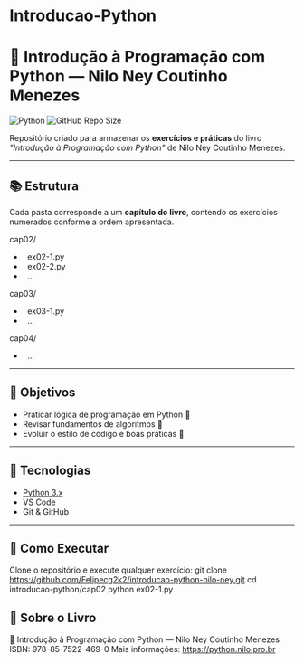 # Introducao-Python

# 🐍 Introdução à Programação com Python — Nilo Ney Coutinho Menezes

![Python](https://img.shields.io/badge/python-3.14-blue.svg?logo=python&logoColor=white)
![GitHub Repo Size](https://img.shields.io/github/repo-size/Felipecg2k2/Introducao-Python)


Repositório criado para armazenar os **exercícios e práticas** do livro *"Introdução à Programação com Python"* de Nilo Ney Coutinho Menezes.

---

## 📚 Estrutura
Cada pasta corresponde a um **capítulo do livro**, contendo os exercícios numerados conforme a ordem apresentada.

cap02/
*   ex02-1.py
*   ex02-2.py
*   ...

cap03/
*   ex03-1.py
*   ...

cap04/
*   ...


---

## 🚀 Objetivos
- Praticar lógica de programação em Python 🧠  
- Revisar fundamentos de algoritmos 🧩  
- Evoluir o estilo de código e boas práticas 🧼

---

## 🧰 Tecnologias
- [Python 3.x](https://www.python.org/)
- VS Code
- Git & GitHub

---

## 🔧 Como Executar
Clone o repositório e execute qualquer exercício:
git clone https://github.com/Felipecg2k2/introducao-python-nilo-ney.git
cd introducao-python/cap02
python
ex02-1.py

## 💬 Sobre o Livro
📘 Introdução à Programação com Python — Nilo Ney Coutinho Menezes
ISBN: 978-85-7522-469-0
Mais informações: https://python.nilo.pro.br
